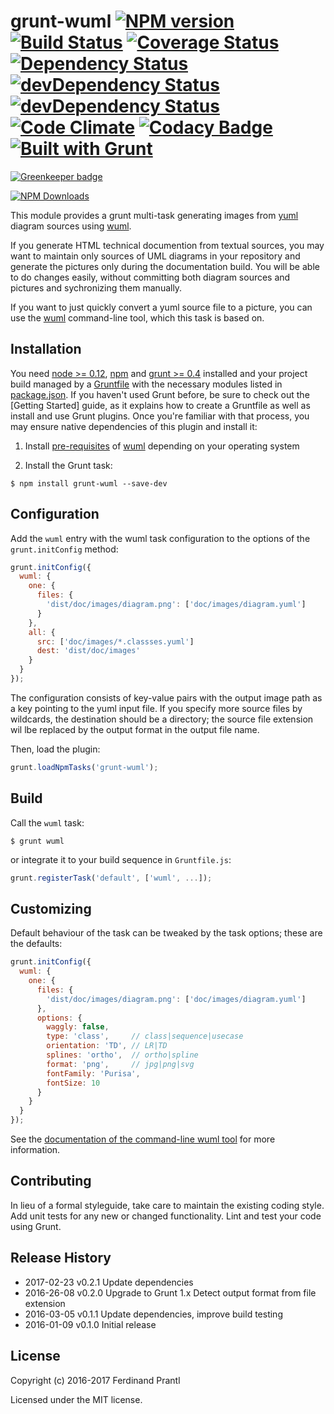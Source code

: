# grunt-wuml [![NPM version](https://badge.fury.io/js/grunt-wuml.png)](http://badge.fury.io/js/grunt-wuml) [![Build Status](https://travis-ci.org/prantlf/grunt-wuml.png)](https://travis-ci.org/prantlf/grunt-wuml) [![Coverage Status](https://coveralls.io/repos/prantlf/grunt-wuml/badge.svg)](https://coveralls.io/r/prantlf/grunt-wuml) [![Dependency Status](https://david-dm.org/prantlf/grunt-wuml.svg)](https://david-dm.org/prantlf/grunt-wuml) [![devDependency Status](https://david-dm.org/prantlf/grunt-wuml/dev-status.svg)](https://david-dm.org/prantlf/grunt-wuml#info=devDependencies) [![devDependency Status](https://david-dm.org/prantlf/grunt-wuml/peer-status.svg)](https://david-dm.org/prantlf/grunt-wuml#info=peerDependencies) [![Code Climate](https://codeclimate.com/github/prantlf/grunt-wuml/badges/gpa.svg)](https://codeclimate.com/github/prantlf/grunt-wuml) [![Codacy Badge](https://www.codacy.com/project/badge/f3896e8dfa5342b8add12d50390edfcd)](https://www.codacy.com/public/prantlf/grunt-wuml) [![Built with Grunt](https://cdn.gruntjs.com/builtwith.png)](http://gruntjs.com/)

[![Greenkeeper badge](https://badges.greenkeeper.io/prantlf/grunt-wuml.svg)](https://greenkeeper.io/)

[![NPM Downloads](https://nodei.co/npm/grunt-wuml.png?downloads=true&stars=true)](https://www.npmjs.com/package/grunt-wuml)

This module provides a grunt multi-task generating images from [yuml]
diagram sources using [wuml].
    
If you generate HTML technical documention from textual sources, you may want
to maintain only sources of UML diagrams in your repository and generate the
pictures only during the documentation build.  You will be able to do changes
easily, without committing both diagram sources and pictures and sychronizing
them manually.

If you want to just quickly convert a yuml source file to a picture, you
can use the [wuml] command-line tool, which this task is based on.

## Installation

You need [node >= 0.12][node], [npm] and [grunt >= 0.4][Grunt] installed
and your project build managed by a [Gruntfile] with the necessary modules
listed in [package.json].  If you haven't used Grunt before, be sure to
check out the [Getting Started] guide, as it explains how to create a
Gruntfile as well as install and use Grunt plugins.  Once you're familiar
with that process, you may ensure native dependencies of this plugin and
install it:

1. Install [pre-requisites](https://github.com/schoeffm/waggly-uml#prerequisites)
   of [wuml] depending on your operating system

2. Install the Grunt task:

```shell
$ npm install grunt-wuml --save-dev
```

## Configuration

Add the `wuml` entry with the wuml task configuration to the
options of the `grunt.initConfig` method:

```js
grunt.initConfig({
  wuml: {
    one: {
      files: {
        'dist/doc/images/diagram.png': ['doc/images/diagram.yuml']
      }
    },
    all: {
      src: ['doc/images/*.classses.yuml']
      dest: 'dist/doc/images'
    }
  }
});
```
The configuration consists of key-value pairs with the output image path
as a key pointing to the yuml input file.  If you specify more source
files by wildcards, the destination should be a directory; the source file
extension wil lbe replaced by the output format in the output file name.

Then, load the plugin:

```javascript
grunt.loadNpmTasks('grunt-wuml');
```

## Build

Call the `wuml` task:

```shell
$ grunt wuml
```

or integrate it to your build sequence in `Gruntfile.js`:

```js
grunt.registerTask('default', ['wuml', ...]);
```

## Customizing

Default behaviour of the task can be tweaked by the task options; these
are the defaults:

```js
grunt.initConfig({
  wuml: {
    one: {
      files: {
        'dist/doc/images/diagram.png': ['doc/images/diagram.yuml']
      },
      options: {
        waggly: false,
        type: 'class',     // class|sequence|usecase
        orientation: 'TD', // LR|TD
        splines: 'ortho',  // ortho|spline
        format: 'png',     // jpg|png|svg
        fontFamily: 'Purisa',
        fontSize: 10
      }
    }
  }
});
```
See the [documentation of the command-line wuml tool](https://github.com/schoeffm/waggly-uml#cli-tool)
for more information.

## Contributing

In lieu of a formal styleguide, take care to maintain the existing coding
style.  Add unit tests for any new or changed functionality. Lint and test
your code using Grunt.

## Release History

 * 2017-02-23   v0.2.1   Update dependencies
 * 2016-26-08   v0.2.0   Upgrade to Grunt 1.x
                         Detect output format from file extension
 * 2016-03-05   v0.1.1   Update dependencies, improve build testing
 * 2016-01-09   v0.1.0   Initial release

## License

Copyright (c) 2016-2017 Ferdinand Prantl

Licensed under the MIT license.

[node]: http://nodejs.org
[npm]: http://npmjs.org
[package.json]: https://docs.npmjs.com/files/package.json
[Grunt]: https://gruntjs.com
[Gruntfile]: http://gruntjs.com/sample-gruntfile
[Getting Gtarted]: https://github.com/gruntjs/grunt/wiki/Getting-started
[wuml]: https://github.com/schoeffm/waggly-uml
[yuml]: http://yuml.me/
